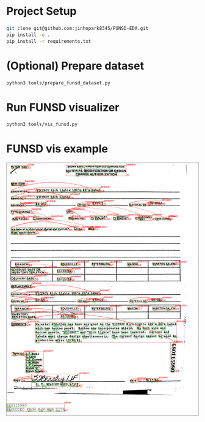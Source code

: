 
# Project Setup
```bash
git clone git@github.com:jinhopark8345/FUNSD-EDA.git
pip install -e .
pip install -r requirements.txt
```

# (Optional) Prepare dataset
```bash
python3 tools/prepare_funsd_dataset.py
```

# Run FUNSD visualizer
```bash
python3 tools/vis_funsd.py
```

# FUNSD vis example
![sample2](assets/funsd_vis_sample/716552.png)


